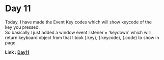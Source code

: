 # Day 11

Today, I have made the Event Key codes which will show keycode of the key you pressed.<br>
So basically I just added a window event listener = 'keydown' which will return keyboard object from that I took (.key), (.keycode), (.code) to show in page.<br>

**Link : [Day11](https://rushigoswami.github.io/50-Days-of-Javascript/day11)**
